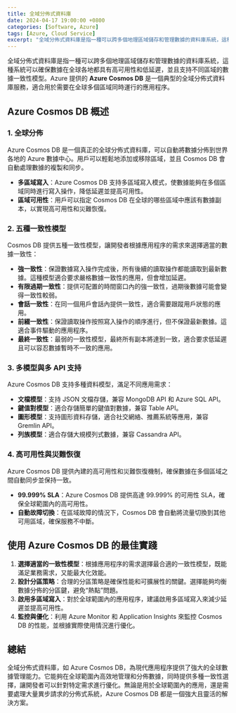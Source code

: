 ```yaml
---
title: 全域分佈式資料庫
date: 2024-04-17 19:00:00 +0800
categories: [Software, Azure]
tags: [Azure, Cloud Service] 
excerpt: "全域分佈式資料庫是指一種可以跨多個地理區域儲存和管理數據的資料庫系統，這種系統可以確保數據在全球各地都具有高可用性和低延遲，並且支持不同區域的數據一致性模型。"
---
```


全域分佈式資料庫是指一種可以跨多個地理區域儲存和管理數據的資料庫系統，這種系統可以確保數據在全球各地都具有高可用性和低延遲，並且支持不同區域的數據一致性模型。Azure 提供的 **Azure Cosmos DB** 是一個典型的全域分佈式資料庫服務，適合用於需要在全球多個區域同時運行的應用程序。

## **Azure Cosmos DB 概述**

### **1. 全球分佈**
Azure Cosmos DB 是一個真正的全球分佈式資料庫，可以自動將數據分佈到世界各地的 Azure 數據中心。用戶可以輕鬆地添加或移除區域，並且 Cosmos DB 會自動處理數據的複製和同步。

- **多區域寫入**：Azure Cosmos DB 支持多區域寫入模式，使數據能夠在多個區域同時進行寫入操作，降低延遲並提高可用性。
- **區域可用性**：用戶可以指定 Cosmos DB 在全球的哪些區域中應該有數據副本，以實現高可用性和災難恢復。

### **2. 五種一致性模型**
Cosmos DB 提供五種一致性模型，讓開發者根據應用程序的需求來選擇適當的數據一致性：

- **強一致性**：保證數據寫入操作完成後，所有後續的讀取操作都能讀取到最新數據。這種模型適合要求嚴格數據一致性的應用，但會增加延遲。
- **有限過期一致性**：提供可配置的時間窗口內的強一致性，過期後數據可能會變得一致性較弱。
- **會話一致性**：在同一個用戶會話內提供一致性，適合需要跟蹤用戶狀態的應用。
- **前綴一致性**：保證讀取操作按照寫入操作的順序進行，但不保證最新數據。這適合事件驅動的應用程序。
- **最終一致性**：最弱的一致性模型，最終所有副本將達到一致，適合要求低延遲且可以容忍數據暫時不一致的應用。

### **3. 多模型與多 API 支持**
Azure Cosmos DB 支持多種資料模型，滿足不同應用需求：

- **文檔模型**：支持 JSON 文檔存儲，兼容 MongoDB API 和 Azure SQL API。
- **鍵值對模型**：適合存儲簡單的鍵值對數據，兼容 Table API。
- **圖形模型**：支持圖形資料存儲，適合社交網絡、推薦系統等應用，兼容 Gremlin API。
- **列族模型**：適合存儲大規模列式數據，兼容 Cassandra API。

### **4. 高可用性與災難恢復**
Azure Cosmos DB 提供內建的高可用性和災難恢復機制，確保數據在多個區域之間自動同步並保持一致。

- **99.999% SLA**：Azure Cosmos DB 提供高達 99.999% 的可用性 SLA，確保全球範圍內的高可用性。
- **自動故障切換**：在區域故障的情況下，Cosmos DB 會自動將流量切換到其他可用區域，確保服務不中斷。

## **使用 Azure Cosmos DB 的最佳實踐**

1. **選擇適當的一致性模型**：根據應用程序的需求選擇最合適的一致性模型，既能滿足業務需求，又能最大化效能。
2. **設計分區策略**：合理的分區策略是確保性能和可擴展性的關鍵。選擇能夠均衡數據分佈的分區鍵，避免“熱點”問題。
3. **啟用多區域寫入**：對於全球範圍內的應用程序，建議啟用多區域寫入來減少延遲並提高可用性。
4. **監控與優化**：利用 Azure Monitor 和 Application Insights 來監控 Cosmos DB 的性能，並根據實際使用情況進行優化。

## **總結**
全域分佈式資料庫，如 Azure Cosmos DB，為現代應用程序提供了強大的全球數據管理能力。它能夠在全球範圍內高效地管理和分佈數據，同時提供多種一致性選擇，讓開發者可以針對特定需求進行優化。無論是用於全球範圍內的應用，還是需要處理大量異步請求的分佈式系統，Azure Cosmos DB 都是一個強大且靈活的解決方案。
